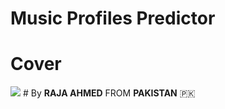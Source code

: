 # Music Profiles Predictor
<h1>Cover</h1>
<img src = "https://github.com/AhmedRaja1/Music-Profiles-Predictor-Machine-Learning-Datascience-AI-/blob/master/ML-Project.png">
# By <b>RAJA AHMED</b> FROM <b>PAKISTAN</b> 🇵🇰

